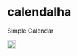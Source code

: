 # calendalha
Simple Calendar

<img alt="@lucashe1997" class="avatar" src="https://avatars3.githubusercontent.com/u/13800300?s=40&amp;v=4" height="20" width="20">
